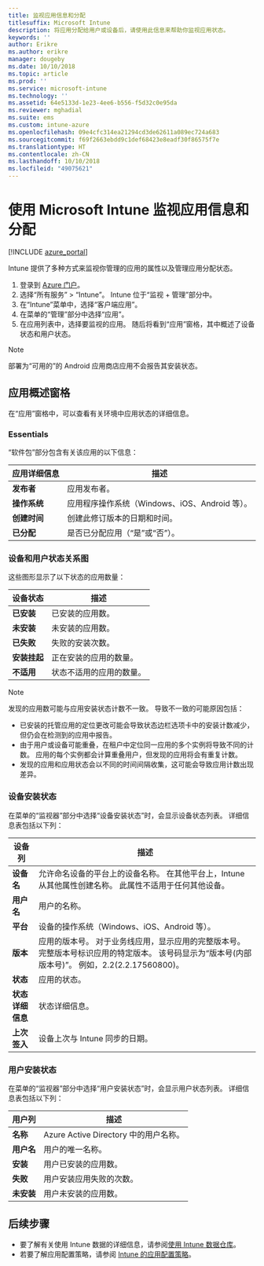 ```yaml
---
title: 监视应用信息和分配
titlesuffix: Microsoft Intune
description: 将应用分配给用户或设备后，请使用此信息来帮助你监视应用状态。
keywords: ''
author: Erikre
ms.author: erikre
manager: dougeby
ms.date: 10/10/2018
ms.topic: article
ms.prod: ''
ms.service: microsoft-intune
ms.technology: ''
ms.assetid: 64e5133d-1e23-4ee6-b556-f5d32c0e95da
ms.reviewer: mghadial
ms.suite: ems
ms.custom: intune-azure
ms.openlocfilehash: 09e4cfc314ea21294cd3de62611a089ec724a683
ms.sourcegitcommit: f69f2663ebdd9c1def68423e8eadf30f86575f7e
ms.translationtype: HT
ms.contentlocale: zh-CN
ms.lasthandoff: 10/10/2018
ms.locfileid: "49075621"
---
```

# <a name="monitor-app-information-and-assignments-with-microsoft-intune"></a>使用 Microsoft Intune 监视应用信息和分配

[!INCLUDE [azure_portal](./includes/azure_portal.md)]

Intune 提供了多种方式来监视你管理的应用的属性以及管理应用分配状态。

1. 登录到 [Azure 门户](https://portal.azure.com)。
2. 选择“所有服务” > “Intune”。 Intune 位于“监视 + 管理”部分中。
3. 在“Intune”菜单中，选择“客户端应用”。
4. 在菜单的“管理”部分中选择“应用”。
5. 在应用列表中，选择要监视的应用。 随后将看到“应用”窗格，其中概述了设备状态和用户状态。

> [!NOTE]
> 部署为“可用的”的 Android 应用商店应用不会报告其安装状态。

## <a name="app-overview-pane"></a>应用概述窗格

在“应用”窗格中，可以查看有关环境中应用状态的详细信息。

### <a name="essentials"></a>Essentials
“软件包”部分包含有关该应用的以下信息：

 | **应用详细信息**            | **描述**                                                      |
|------------------------|------------------------------------------------------------------|
| **发布者**          | 应用发布者。                                            |
| **操作系统**   | 应用程序操作系统（Windows、iOS、Android 等）。 |
| **创建时间**             | 创建此修订版本的日期和时间。                         |
| **已分配**           | 是否已分配应用（“是”或“否”）。                  |

### <a name="device-and-user-status-graphs"></a>设备和用户状态关系图
这些图形显示了以下状态的应用数量：

| **设备状态**       | **描述**                                       |
|-----------------------|-------------------------------------------------------|
| **已安装**         | 已安装的应用数。                         |
| **未安装**     | 未安装的应用数。                     |
| **已失败**            | 失败的安装次数。                   |
| **安装挂起**   | 正在安装的应用的数量。 |
| **不适用**           | 状态不适用的应用的数量。            |

> [!NOTE]
> 发现的应用数可能与应用安装状态计数不一致。 导致不一致的可能原因包括：
>    - 已安装的托管应用的定位更改可能会导致状态边栏选项卡中的安装计数减少，但仍会在检测到的应用中报告。
>    - 由于用户或设备可能重叠，在租户中定位同一应用的多个实例将导致不同的计数。 应用的每个实例都会计算重叠用户，但发现的应用将会有重复计数。
>    - 发现的应用和应用状态会以不同的时间间隔收集，这可能会导致应用计数出现差异。
 
### <a name="device-install-status"></a>设备安装状态

在菜单的“监视器”部分中选择“设备安装状态”时，会显示设备状态列表。 详细信息表包括以下列：

| **设备列**      | **描述**                                                                                                                                                                                                                                            |
|----------------------|------------------------------------------------------------------------------------------------------------------------------------------------------------------------------------------------------------------------------------------------------------|
| **设备名**      | 允许命名设备的平台上的设备名称。 在其他平台上，Intune 从其他属性创建名称。 此属性不适用于任何其他设备。                                                                       |
| **用户名**        | 用户的名称。                                                                                                                                                                                                                                      |
| **平台**         | 设备的操作系统（Windows、iOS、Android 等）。                                                                                                                                                                                           |
| **版本**          | 应用的版本号。 对于业务线应用，显示应用的完整版本号。 完整版本号标识应用的特定版本。 该号码显示为“版本号(内部版本号)”。 例如，2.2(2.2.17560800)。 |
| **状态**           | 应用的状态。                                                                                                                                                                                                                                     |
| **状态详细信息**   | 状态详细信息。                                                                                                                                                                                                                                     |
| **上次签入**    | 设备上次与 Intune 同步的日期。                                                                                                                                                                                                                  |


### <a name="user-install-status"></a>用户安装状态

在菜单的“监视器”部分中选择“用户安装状态”时，会显示用户状态列表。 详细信息表包括以下列：

| **用户列**     | **描述**                           |
|---------------------|-------------------------------------------|
| **名称**            | Azure Active Directory 中的用户名称。         |
| **用户名**       | 用户的唯一名称。              |
| **安装**   | 用户已安装的应用数。 |
| **失败**        | 用户安装应用失败的次数。     |
| **未安装**   | 用户未安装的应用数。 |


## <a name="next-steps"></a>后续步骤

- 要了解有关使用 Intune 数据的详细信息，请参阅[使用 Intune 数据仓库](reports-nav-create-intune-reports.md)。
- 若要了解应用配置策略，请参阅 [Intune 的应用配置策略](app-configuration-policies-overview.md)。
